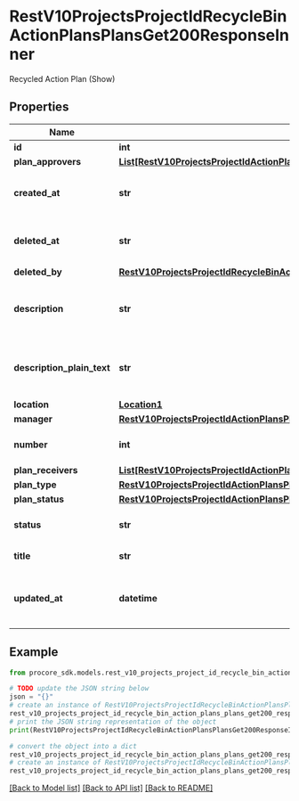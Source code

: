 # RestV10ProjectsProjectIdRecycleBinActionPlansPlansGet200ResponseInner

Recycled Action Plan (Show)

## Properties

Name | Type | Description | Notes
------------ | ------------- | ------------- | -------------
**id** | **int** | ID | [optional] 
**plan_approvers** | [**List[RestV10ProjectsProjectIdActionPlansPlansGet200ResponseInnerPlanApproversInner]**](RestV10ProjectsProjectIdActionPlansPlansGet200ResponseInnerPlanApproversInner.md) |  | [optional] 
**created_at** | **str** | Time the Action Plan was created | [optional] 
**deleted_at** | **str** | Time the Action Plan was deleted | [optional] 
**deleted_by** | [**RestV10ProjectsProjectIdRecycleBinActionPlansPlansGet200ResponseInnerDeletedBy**](RestV10ProjectsProjectIdRecycleBinActionPlansPlansGet200ResponseInnerDeletedBy.md) |  | [optional] 
**description** | **str** | Description of the Action Plan in rich text form | [optional] 
**description_plain_text** | **str** | Description of the Action Plan in plain text form | [optional] 
**location** | [**Location1**](Location1.md) |  | [optional] 
**manager** | [**RestV10ProjectsProjectIdActionPlansPlanTemplatesGet200ResponseInnerManager**](RestV10ProjectsProjectIdActionPlansPlanTemplatesGet200ResponseInnerManager.md) |  | [optional] 
**number** | **int** | Number of the Action Plan | [optional] 
**plan_receivers** | [**List[RestV10ProjectsProjectIdActionPlansPlansGet200ResponseInnerPlanReceiversInner]**](RestV10ProjectsProjectIdActionPlansPlansGet200ResponseInnerPlanReceiversInner.md) |  | [optional] 
**plan_type** | [**RestV10ProjectsProjectIdActionPlansPlanTemplatesGet200ResponseInnerPlanType**](RestV10ProjectsProjectIdActionPlansPlanTemplatesGet200ResponseInnerPlanType.md) |  | [optional] 
**plan_status** | [**RestV10ProjectsProjectIdActionPlansPlansGet200ResponseInnerPlanStatus**](RestV10ProjectsProjectIdActionPlansPlansGet200ResponseInnerPlanStatus.md) |  | [optional] 
**status** | **str** | Status of the Action Plan | [optional] 
**title** | **str** | Title of the Action Plan | [optional] 
**updated_at** | **datetime** | Timestamp of when the Action Plan was updated | [optional] 

## Example

```python
from procore_sdk.models.rest_v10_projects_project_id_recycle_bin_action_plans_plans_get200_response_inner import RestV10ProjectsProjectIdRecycleBinActionPlansPlansGet200ResponseInner

# TODO update the JSON string below
json = "{}"
# create an instance of RestV10ProjectsProjectIdRecycleBinActionPlansPlansGet200ResponseInner from a JSON string
rest_v10_projects_project_id_recycle_bin_action_plans_plans_get200_response_inner_instance = RestV10ProjectsProjectIdRecycleBinActionPlansPlansGet200ResponseInner.from_json(json)
# print the JSON string representation of the object
print(RestV10ProjectsProjectIdRecycleBinActionPlansPlansGet200ResponseInner.to_json())

# convert the object into a dict
rest_v10_projects_project_id_recycle_bin_action_plans_plans_get200_response_inner_dict = rest_v10_projects_project_id_recycle_bin_action_plans_plans_get200_response_inner_instance.to_dict()
# create an instance of RestV10ProjectsProjectIdRecycleBinActionPlansPlansGet200ResponseInner from a dict
rest_v10_projects_project_id_recycle_bin_action_plans_plans_get200_response_inner_from_dict = RestV10ProjectsProjectIdRecycleBinActionPlansPlansGet200ResponseInner.from_dict(rest_v10_projects_project_id_recycle_bin_action_plans_plans_get200_response_inner_dict)
```
[[Back to Model list]](../README.md#documentation-for-models) [[Back to API list]](../README.md#documentation-for-api-endpoints) [[Back to README]](../README.md)


